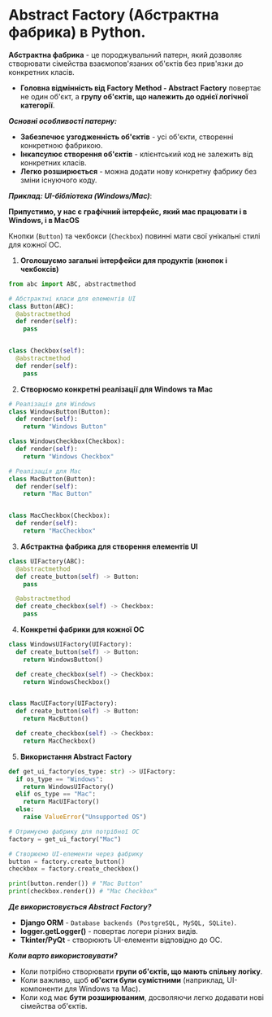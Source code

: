 # Abstract Factory (Aбстрактна фабрика) в Python.

**Абстрактна фабрика** - це породжувальний патерн, який дозволяє створювати сімейства взаємопов'язаних об'єктів без прив'язки до конкретних класів.

 - **Головна відмінність від Factory Method - Abstract Factory** повертає не один об'єкт, а **групу об'єктів, що належить до однієї логічної категорії**.

***Основні особливості патерну:***

  - **Забезпечює узгодженність об'єктів** - усі об'єкти, створенні конкретною фабрикою.
  - **Інкапсулює створення об'єктів** - клієнтський код не залежить від конкретних класів.
  - **Легко розширюється** - можна додати нову конкретну фабрику без зміни існуючого коду.

***Приклад: UI-бібліотека (Windows/Mac)***:

**Припустимо, у нас є графічний інтерфейс, який має працювати і в Windows, і в MacOS**

Кнопки (`Button`) та чекбокси (`Checkbox`) повинні мати свої унікальні стилі для кожної ОС.

1. **Оголошуємо загальні інтерфейси для продуктів (кнопок і чекбоксів)**

```python 
from abc import ABC, abstractmethod 

# Абстрактні класи для елементів UI 
class Button(ABC):
  @abstractmethod
  def render(self):
    pass 


class Checkbox(self):
  @abstractmethod
  def render(self):
    pass
```

2. **Створюємо конкретні реалізації для Windows та Mac**

```python 
# Реалізація для Windows
class WindowsButton(Button):
  def render(self):
    return "Windows Button"

class WindowsCheckbox(Checkbox):
  def render(self):
    return "Windows Checkbox"

# Реалізація для Mac
class MacButton(Button):
  def render(self):
    return "Mac Button"


class MacCheckbox(Checkbox):
  def render(self):
    return "MacCheckbox"
```

3. **Абстрактна фабрика для створення елементів UI**

```python 
class UIFactory(ABC):
  @abstractmethod
  def create_button(self) -> Button:
    pass 

  @abstractmethod
  def create_checkbox(self) -> Checkbox:
    pass
```

4. **Конкретні фабрики для кожної ОС**

```python 
class WindowsUIFactory(UIFactory):
  def create_button(self) -> Button:
    return WindowsButton()

  def create_checkbox(self) -> Checkbox:
    return WindowsCheckbox()


class MacUIFactory(UIFactory):
  def create_button(self) -> Button:
    return MacButton()

  def create_checkbox(self) -> Checkbox:
    return MacCheckbox()
```

5. **Використання Abstract Factory**

```python 
def get_ui_factory(os_type: str) -> UIFactory:
  if os_type == "Windows":
    return WindowsUIFactory()
  elif os_type == "Mac":
    return MacUIFactory()
  else:
    raise ValueError("Unsupported OS")

# Отримуємо фабрику для потрібної ОС 
factory = get_ui_factory("Mac")

# Створюємо UI-елементи через фабрику 
button = factory.create_button()
checkbox = factory.create_checkbox()

print(button.render()) # "Mac Button"
print(checkbox.render()) # "Mac Checkbox"
```

***Де використовується Abstract Factory?***
  - **Django ORM** - `Database backends (PostgreSQL, MySQL, SQLite)`.
  - **logger.getLogger()** - повертає логери різних видів.
  - **Tkinter/PyQt** - створюють UI-елементи відповідно до ОС.

***Коли варто використовувати?***

  - Коли потрібно створювати **групи об'єктів, що мають спільну логіку**.
  - Коли важливо, щоб **об'єкти були сумістними** (наприклад, UI-компоненти для Windows та Mac).
  - Коли код має **бути розширюваним**, досволяючи легко додавати нові сімейства об'єктів.

